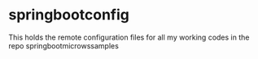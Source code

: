 # springbootconfig
This holds the remote configuration files for all my working codes in the repo springbootmicrowssamples
